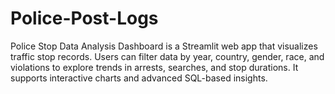 # Police-Post-Logs
Police Stop Data Analysis Dashboard is a Streamlit web app that visualizes traffic stop records. Users can filter data by year, country, gender, race, and violations to explore trends in arrests, searches, and stop durations. It supports interactive charts and advanced SQL-based insights.
